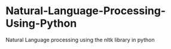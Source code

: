 # Natural-Language-Processing-Using-Python
Natural Language processing using the nltk library in python

